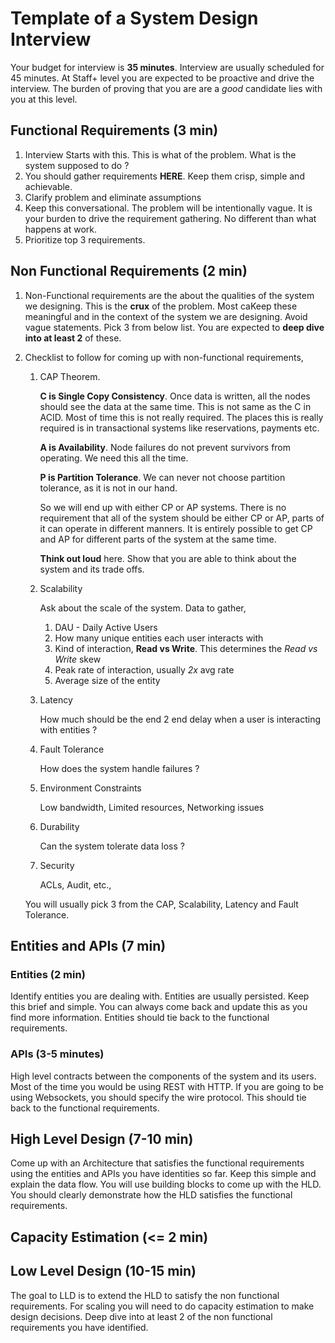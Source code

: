 # Template of a System Design Interview

Your budget for interview is **35 minutes**. Interview are usually scheduled for
45 minutes. At Staff+ level you are expected 
to be proactive and drive the interview. The burden of proving that you are are
a *good* candidate lies with you at this level. 


## Functional Requirements (3 min)
1. Interview Starts with this. This is what of the problem. What is the system
    supposed to do ?
2. You should gather requirements **HERE**. Keep them crisp, simple and 
    achievable. 
3. Clarify problem and eliminate assumptions
4. Keep this conversational. The problem will be intentionally vague. It is your
    burden to drive the requirement gathering. No different than what happens at
    work.
5. Prioritize top 3 requirements.

## Non Functional Requirements (2 min)
1. Non-Functional requirements are the about the qualities of the system we 
    designing. This is the **crux** of the problem. Most caKeep these meaningful and in the context of the system we 
    are designing. Avoid vague statements. Pick 3 from below list. You are expected
    to **deep dive into at least 2** of these.
2. Checklist to follow for coming up with non-functional requirements,
    
    1. CAP Theorem. 
        
        **C is Single Copy Consistency**. Once data is written, all the nodes 
        should see the data at the same time. This is not same as the C in ACID.
        Most of time this is not really required. The places this is really required
        is in transactional systems like reservations, payments etc. 

        **A is Availability**. Node failures do not prevent survivors from operating.
        We need this all the time. 

        **P is Partition Tolerance**. We can never not choose partition tolerance, as
        it is not in our hand. 

        So we will end up with either CP or AP systems. There is no requirement that
        all of the system should be either CP or AP, parts of it can operate in different
        manners. It is entirely possible to get CP and AP for different parts of the 
        system at the same time. 

        **Think out loud** here. Show that you are able to think about the system
        and its trade offs. 

    2.  Scalability

        Ask about the scale of the system. Data to gather,
        
        1. DAU - Daily Active Users
        2. How many unique entities each user interacts with
        3. Kind of interaction, **Read vs Write**. This determines the 
            *Read vs Write* skew
        4. Peak rate of interaction, usually *2x* avg rate
        5. Average size of the entity
    
    3. Latency

        How much should be the end 2 end delay when a user is interacting with 
        entities ?
    
    4. Fault Tolerance

        How does the system handle failures ? 
    
    5. Environment Constraints 

        Low bandwidth, Limited resources, Networking issues 
    
    6. Durability 

        Can the system tolerate data loss ? 

    7. Security

        ACLs, Audit, etc.,
    
    You will usually pick 3 from the CAP, Scalability, Latency and Fault Tolerance.

## Entities and APIs (7 min)

### Entities (2 min)

Identify entities you are dealing with. Entities are usually persisted. Keep this 
brief and simple. You can always come back and update this as you find more
information. Entities should tie back to the functional requirements. 

### APIs (3-5 minutes)

High level contracts between the components of the system and its users. Most of
the time you would be using REST with HTTP. If you
are going to be using Websockets, you should specify the wire protocol. This should
tie back to the functional requirements.


## High Level Design (7-10 min)

Come up with an Architecture that satisfies the functional requirements using the
entities and APIs you have identities so far. Keep this simple and explain the data
flow. You will use building blocks to come up with the HLD. You should clearly 
demonstrate how the HLD satisfies the functional requirements.

## Capacity Estimation (<= 2 min)



## Low Level Design (10-15 min)

The goal to LLD is to extend the HLD to satisfy the non functional requirements. 
For scaling you will need to do capacity estimation to make design decisions. Deep dive
into at least 2 of the non functional requirements you have identified.  